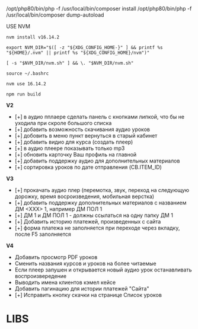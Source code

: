 /opt/php80/bin/php -f /usr/local/bin/composer install
/opt/php80/bin/php -f /usr/local/bin/composer dump-autoload

USE NVM

`nvm install v16.14.2`

`export NVM_DIR="$([ -z "${XDG_CONFIG_HOME-}" ] && printf %s "${HOME}/.nvm" || printf %s "${XDG_CONFIG_HOME}/nvm")"`

`[ -s "$NVM_DIR/nvm.sh" ] && \. "$NVM_DIR/nvm.sh"`

`source ~/.bashrc`

`nvm use 16.14.2`

`npm run build`

**V2**
- [+] в аудио пплаере сделать панель с кнопками липкой, что бы не уходила при скроле большого списка
- [+] добавить возможность скачивания аудио уроков
- [+] добовить в меню пункт вернуться в старый кабинет
- [+] добавить видио для курса (создать плеер)
- [+] в аудио плеере показывать только mp3
- [+] обновить карточку Ваш профиль на главной
- [+] добавить поддержку аудио для дополнительных материалов
- [+] сортировка уроков по дате отправления (CB.ITEM_ID)

**V3**
- [+] прокачать аудио плер (перемотка, звук, переход на следующую дорожку, время восроизведения, мобильная верстка)
- [+] добавить поддержку дополнительных материалов с названием ДМ <ХХХ> 1, например ДМ ПОЛ 1
- [+] ДМ 1 и ДМ ПОЛ 1 - должны ссылаться на одну папку ДМ 1
- [+] Добавить историю платежей, произведенных с сайта
- [+] форма платежа не заполняется при переходе через вкладку, после F5 заполняется

**V4**
- Добавить просмотр PDF уроков
- Сменить названия курсов и уроков на более читаемые
- Если плеер запушен и открывается новый аудио урок останавливать воспроизвередение
- Выводить имена клиентов кэмел кейсе
- Добавить пагинацию для истории платежей "Сайта"
- [+] Исправить кнопку скачки на странице Список уроков
# LIBS
